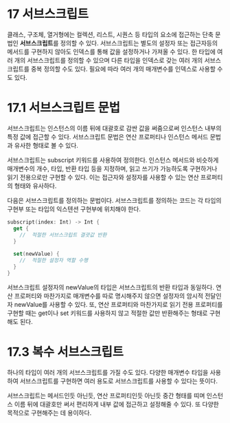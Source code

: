 # 17 서브스크립트

클래스, 구조체, 열거형에는 컬렉션, 리스트, 시퀀스 등 타입의 요소에 접근하는 단축 문법인 **서브스크립트**를 정의할 수 있다. 서브스크립트는 별도의 설정자 또는 접근자등의 메서드를 구현하지 않아도 인덱스를 통해 값을 설정하거나 가져올 수 있다. 한 타입에 여러 개의 서브스크립트를 정의할 수 있으며 다른 타입을 인덱스로 갖는 여러 개의 서브스크립트를 중복 정의할 수도 있다. 필요에 따라 여러 개의 매개변수를 인덱스로 사용할 수도 있다. 



# 17.1 서브스크립트 문법

서브스크립트는 인스턴스의 이름 뒤에 대괄호로 감싼 값을 써줌으로써 인스턴스 내부의 특정 값에 접근할 수 있다. 서브스크립트 문법은 연산 프로퍼티나 인스턴스 메서드 문법과 유사한 형태로 볼 수 있다. 

서브스크립트는 subscript 키워드를 사용하여 정의한다. 인스턴스 메서드와 비슷하게 매개변수의 개수, 타입, 반환 타입 등을 지정하며, 읽고 쓰기가 가능하도록 구현하거나 읽기 전용으로만 구현할 수 있다. 이는 접근자와 설정자를 사용할 수 있는 연산 프로퍼티의 형태와 유사하다. 

다음은 서브스크립트를 정의하는 문법이다. 서브스크립트를 정의하는 코드는 각 타입의 구현부 또는 타입의 익스텐션 구현부에 위치해야 한다.

```swift
subscript(index: Int) -> Int {
  get {
    //	적절한 서브스크립트 결괏값 반환
  }
  
  set(newValue) {
    //	적절한 설정자 역할 수행
  }
}
```

서브스크립트 설정자의 newValue의 타입은 서브스크립트의 반환 타입과 동일하다. 연산 프로퍼티와 마찬가지로 매개변수를 따로 명시해주지 않으면 설정자의 암시적 전달인자 newValue를 사용할 수 있다. 또, 연산 프로퍼티와 마찬가지로 읽기 전용 프로퍼티를 구현할 때는 get이나 set 키워드를 사용하지 않고 적절한 값만 반환해주는 형태로 구현해도 된다. 



# 17.3 복수 서브스크립트

하나의 타입이 여러 개의 서브스크립트를 가질 수도 있다. 다양한 매개변수 타입을 사용하여 서브스크립트를 구현하면 여러 용도로 서브스크립트를 사용할 수 있다는 뜻이다. 

서브스크립트는 메서드인듯 아닌듯, 연산 프로퍼티인듯 아닌듯 중간 형태를 띠며 인스턴스 이름 뒤에 대괄호만 써서 편리하게 내부 값에 접근하고 설정해줄 수 있다. 또 다양한 목적으로 구현해주는 데 용이하다.